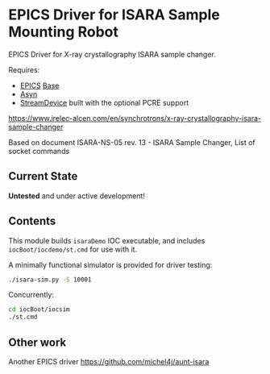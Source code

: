 # EPICS Driver for ISARA Sample Mounting Robot

EPICS Driver for X-ray crystallography ISARA sample changer.

Requires:

- [EPICS](https://epics-controls.org/) [Base](https://epics.anl.gov/)
- [Asyn](https://epics-modules.github.io/master/asyn/)
- [StreamDevice](https://paulscherrerinstitute.github.io/StreamDevice/) built with the optional PCRE support

https://www.irelec-alcen.com/en/synchrotrons/x-ray-crystallography-isara-sample-changer

Based on document ISARA-NS-05 rev. 13 - ISARA Sample Changer, List of socket commands

## Current State

**Untested** and under active development!

## Contents

This module builds `isaraDemo` IOC executable,
and includes `iocBoot/iocdemo/st.cmd` for use with it.

A minimally functional simulator is provided for driver testing:

```sh
./isara-sim.py -S 10001
```

Concurrently:

```sh
cd iocBoot/iocsim
./st.cmd
```

## Other work

Another EPICS driver https://github.com/michel4j/aunt-isara
